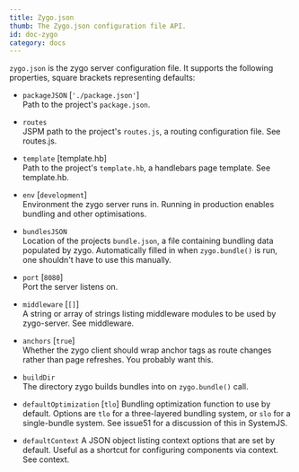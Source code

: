```yaml
---
title: Zygo.json
thumb: The Zygo.json configuration file API.
id: doc-zygo
category: docs
---
```


`zygo.json` is the zygo server configuration file. It supports the following properties, square brackets representing defaults:

- `packageJSON` [`'./package.json'`]  
Path to the project's `package.json`.

- `routes`  
JSPM path to the project's `routes.js`, a routing configuration file. See routes.js.

- `template` [template.hb]  
Path to the project's `template.hb`, a handlebars page template. See template.hb.

- `env` [`development`]  
Environment the zygo server runs in. Running in production enables bundling and other optimisations.

- `bundlesJSON`  
Location of the projects `bundle.json`, a file containing bundling data populated by zygo. Automatically filled in when `zygo.bundle()` is run, one shouldn't have to use this manually.

- `port` [`8080`]  
Port the server listens on.

- `middleware` [`[]`]  
A string or array of strings listing middleware modules to be used by zygo-server. See middleware.

- `anchors` [`true`]  
Whether the zygo client should wrap anchor tags as route changes rather than page refreshes. You probably want this.

- `buildDir`  
The directory zygo builds bundles into on `zygo.bundle()` call.

- `defaultOptimization` [`tlo`]
Bundling optimization function to use by default. Options are `tlo` for a three-layered bundling system, or `slo` for a single-bundle system. See issue51 for a discussion of this in SystemJS.

- `defaultContext`
A JSON object listing context options that are set by default. Useful as a shortcut for configuring components via context. See context.
